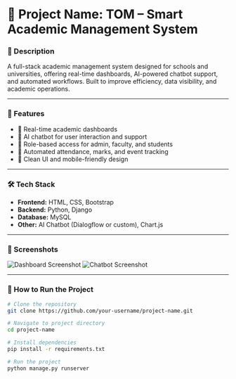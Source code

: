 # 🚀 Project Name: TOM – Smart Academic Management System

### 📖 Description
A full-stack academic management system designed for schools and universities, offering real-time dashboards, AI-powered chatbot support, and automated workflows. Built to improve efficiency, data visibility, and academic operations.

---

### 🧠 Features
- 🔹 Real-time academic dashboards
- 🔹 AI chatbot for user interaction and support
- 🔹 Role-based access for admin, faculty, and students
- 🔹 Automated attendance, marks, and event tracking
- 🔹 Clean UI and mobile-friendly design

---

### 🛠️ Tech Stack
- **Frontend:** HTML, CSS, Bootstrap
- **Backend:** Python, Django
- **Database:** MySQL
- **Other:** AI Chatbot (Dialogflow or custom), Chart.js

---

### 📸 Screenshots
<!-- Add image links like this -->
![Dashboard Screenshot](assets/dashboard.png)
![Chatbot Screenshot](assets/chatbot.png)

---

### 🚀 How to Run the Project
```bash
# Clone the repository
git clone https://github.com/your-username/project-name.git

# Navigate to project directory
cd project-name

# Install dependencies
pip install -r requirements.txt

# Run the project
python manage.py runserver
